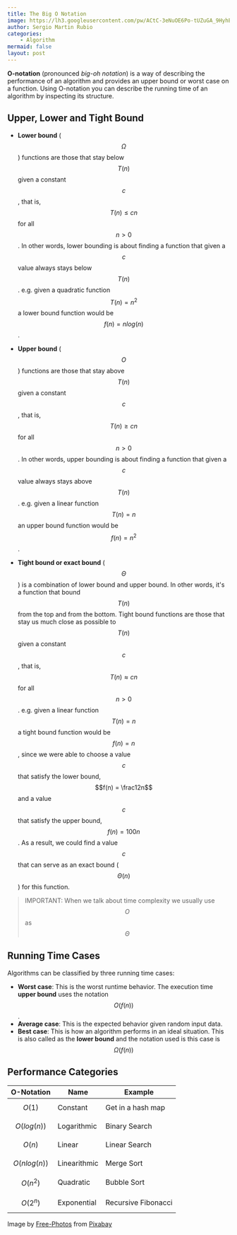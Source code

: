 ```yaml
---
title: The Big O Notation
image: https://lh3.googleusercontent.com/pw/ACtC-3eNuOE6Po-tUZuGA_9HyhEsHAcw30XBD8Kqg1s3AAP-pkk0sw2CwHYUBQsC-T1WiVrYJoGV__RXUa6IytSA4ZBqk76a-Qgo--48hGaCJ1Rqs9p3zIBosxvOSFZGUNiQ1TELvUcs6-JUGcRqPUbeeq-e=w640-h480-no?authuser=1
author: Sergio Martin Rubio
categories:
    - Algorithm
mermaid: false
layout: post
---
```


**O-notation** (pronounced _big-oh notation_) is a way of describing the performance of an algorithm and provides an upper bound or worst case on a function. Using O-notation you can describe the running time of an algorithm by inspecting its structure.

## Upper, Lower and Tight Bound

- **Lower bound**  ($$\Omega$$) functions are those that stay below $$T(n)$$ given a constant $$c$$, that is, $$T(n)\leq c n$$ for all $$n > 0$$. In other words, lower bounding is about finding a function that given a $$c$$ value always stays below $$T(n)$$.  e.g. given a quadratic function $$T(n)=n^2$$  a lower bound function would be $$f(n)=nlog(n)$$.

- **Upper bound** ($$O$$) functions are those that stay above $$T(n)$$ given a constant $$c$$, that is, $$T(n)\geq cn$$ for all $$n > 0$$. In other words, upper bounding is about finding a function that given a $$c$$ value always stays above $$T(n)$$. e.g. given a linear function $$T(n) = n$$  an upper bound function would be $$f(n)=n^2$$.

- **Tight bound or exact bound** ($$\Theta$$) is a combination of lower bound and upper bound. In other words, it's a function that bound $$T(n)$$ from the top and from the bottom. Tight bound functions are those that stay us much close as possible to $$T(n)$$ given a constant $$c$$, that is, $$T(n)\approx cn$$ for all $$n > 0$$. e.g. given a linear function $$T(n) = n$$ a tight bound function would be $$f(n) = n$$, since we were able to choose a value $$c$$ that satisfy the lower bound, $$f(n) = \frac12n$$ and a value $$c$$ that satisfy the upper bound, $$f(n) = 100n$$. As a result, we could find a value $$c$$ that can serve as an exact bound ($$\Theta(n)$$) for this function.

>IMPORTANT:  When we talk about time complexity we usually use $$O$$ as  $$\Theta$$

## Running Time Cases

Algorithms can be classified by three running time cases:

- **Worst case**: This is the worst runtime behavior. The execution time **upper bound** uses the notation $$O(f(n))$$.
- **Average case**: This is the expected behavior given random input data.
- **Best case**: This is how an algorithm performs in an ideal situation. This is also called as the **lower bound** and the notation used is this case is $$\Omega(f(n))$$

## Performance Categories

| O-Notation    | Name         | Example             |
| ------------- | ------------ | ------------------- |
| $$O(1)$$        | Constant     | Get in a hash map   |
| $$O(log(n))$$   | Logarithmic  | Binary Search       |
| $$O(n)$$        | Linear       | Linear Search       |
| $$O(n log(n))$$ | Linearithmic | Merge Sort          |
| $$O(n^2)$$      | Quadratic    | Bubble Sort         |
| $$O(2^n)$$      | Exponential  | Recursive Fibonacci |

Image by <a href="https://pixabay.com/photos/?utm_source=link-attribution&amp;utm_medium=referral&amp;utm_campaign=image&amp;utm_content=1209820">Free-Photos</a> from <a href="https://pixabay.com/?utm_source=link-attribution&amp;utm_medium=referral&amp;utm_campaign=image&amp;utm_content=1209820">Pixabay</a>
